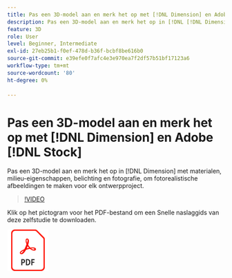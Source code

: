 ```yaml
---
title: Pas een 3D-model aan en merk het op met [!DNL Dimension] en Adobe [!DNL Stock]
description: Pas een 3D-model aan en merk het op in [!DNL [!DNL Dimension]] met materialen, milieu-eigenschappen, belichting en fotografie, om fotorealistische afbeeldingen te maken voor elk ontwerpproject
feature: 3D
role: User
level: Beginner, Intermediate
exl-id: 27eb25b1-f0ef-478d-b36f-bcbf8be616b0
source-git-commit: e39efe0f7afc4e3e970ea7f2df57b51bf17123a6
workflow-type: tm+mt
source-wordcount: '80'
ht-degree: 0%

---
```


# Pas een 3D-model aan en merk het op met [!DNL Dimension] en Adobe [!DNL Stock]

Pas een 3D-model aan en merk het op in [!DNL Dimension] met materialen, milieu-eigenschappen, belichting en fotografie, om fotorealistische afbeeldingen te maken voor elk ontwerpproject.

>[!VIDEO](https://video.tv.adobe.com/v/331005?hidetitle=true)

Klik op het pictogram voor het PDF-bestand om een Snelle naslaggids van deze zelfstudie te downloaden.

[![PDF-bestandspictogram](../assets/acrobat_PDF_96.png)](../quick-reference/SkiptheShootGettheShot.pdf)
